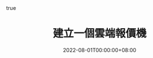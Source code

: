 ---
title: "建立一個雲端報價機"
summary: "利用 Linode 搭配券商 API，持續收取報價，並持久化儲存"
subtitle: ""
date: 2022-08-01T00:00:00+08:00
lastmod: 2022-08-08T00:00:00+08:00
draft: true
author: ""
authorLink: ""
description: ""
license: ""
images: []

tags: ["linode", "docker", "shioaji", "fastapi", "database"]
categories: ["trading", "coding"]  # trading coding database crawler strategy autotrading

featuredImage: ""
featuredImagePreview: ""

hiddenFromHomePage: false
hiddenFromSearch: false
twemoji: false
lightgallery: true
ruby: true
fraction: true
fontawesome: true
linkToMarkdown: true
rssFullText: false

toc:
  enable: true
  auto: true
code:
  copy: true
  maxShownLines: 50
math:
  enable: false
  # ...
mapbox:
  # ...
share:
  enable: true
  # ...
comment:
  enable: true
  # ...
library:
  css:
    # someCSS = "some.css"
    # 位于 "assets/"
    # 或者
    # someCSS = "https://cdn.example.com/some.css"
  js:
    # someJS = "some.js"
    # 位于 "assets/"
    # 或者
    # someJS = "https://cdn.example.com/some.js"
seo:
  images: []
  # ...

---
